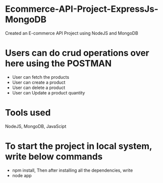 # Ecommerce-API-Project-ExpressJs-MongoDB

Created an E-commerce API Project using NodeJS and MongoDB

# Users can do crud operations over here using the POSTMAN

* User can fetch the products
* User can create a product
* User can delete a product
* User can Update a product quantity

# Tools used

NodeJS, MongoDB, JavaScipt

# To start the project in local system, write below commands

* npm install, Then after installing all the dependencies, write
* node app
